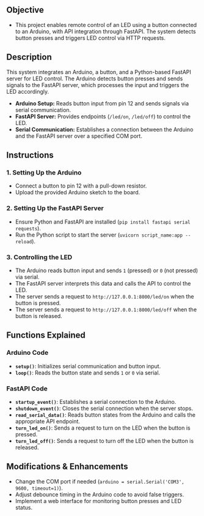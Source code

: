 ## Objective
- This project enables remote control of an LED using a button connected to an Arduino, with API integration through FastAPI. The system detects button presses and triggers LED control via HTTP requests.

## Description
This system integrates an Arduino, a button, and a Python-based FastAPI server for LED control. The Arduino detects button presses and sends signals to the FastAPI server, which processes the input and triggers the LED accordingly.

- **Arduino Setup:** Reads button input from pin 12 and sends signals via serial communication.
- **FastAPI Server:** Provides endpoints (`/led/on`, `/led/off`) to control the LED.
- **Serial Communication:** Establishes a connection between the Arduino and the FastAPI server over a specified COM port.

## Instructions

### 1. Setting Up the Arduino
- Connect a button to pin 12 with a pull-down resistor.
- Upload the provided Arduino sketch to the board.

### 2. Setting Up the FastAPI Server
- Ensure Python and FastAPI are installed (`pip install fastapi serial requests`).
- Run the Python script to start the server (`uvicorn script_name:app --reload`).

### 3. Controlling the LED
- The Arduino reads button input and sends `1` (pressed) or `0` (not pressed) via serial.
- The FastAPI server interprets this data and calls the API to control the LED.
- The server sends a request to `http://127.0.0.1:8000/led/on` when the button is pressed.
- The server sends a request to `http://127.0.0.1:8000/led/off` when the button is released.

## Functions Explained

### Arduino Code
- **`setup()`**: Initializes serial communication and button input.
- **`loop()`**: Reads the button state and sends `1` or `0` via serial.

### FastAPI Code
- **`startup_event()`**: Establishes a serial connection to the Arduino.
- **`shutdown_event()`**: Closes the serial connection when the server stops.
- **`read_serial_data()`**: Reads button states from the Arduino and calls the appropriate API endpoint.
- **`turn_led_on()`**: Sends a request to turn on the LED when the button is pressed.
- **`turn_led_off()`**: Sends a request to turn off the LED when the button is released.

## Modifications & Enhancements
- Change the COM port if needed (`arduino = serial.Serial('COM3', 9600, timeout=1)`).
- Adjust debounce timing in the Arduino code to avoid false triggers.
- Implement a web interface for monitoring button presses and LED status.
